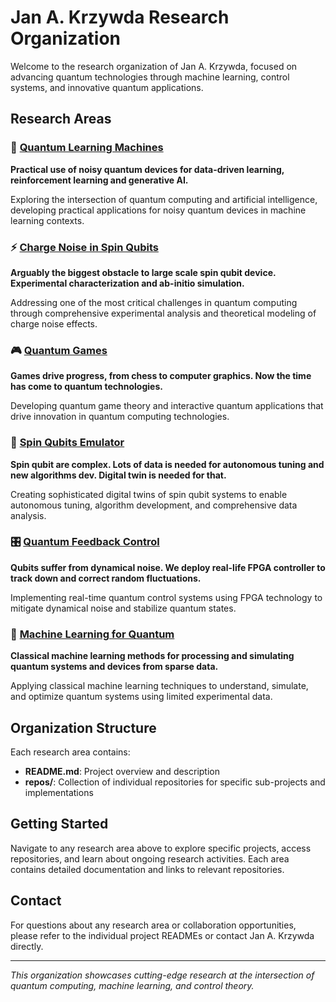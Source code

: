 # Jan A. Krzywda Research Organization

Welcome to the research organization of Jan A. Krzywda, focused on advancing quantum technologies through machine learning, control systems, and innovative quantum applications.

## Research Areas

### 🧠 [Quantum Learning Machines](https://github.com/JAK-lab/qlm-quantum-learning-machines)
**Practical use of noisy quantum devices for data-driven learning, reinforcement learning and generative AI.**

Exploring the intersection of quantum computing and artificial intelligence, developing practical applications for noisy quantum devices in machine learning contexts.

### ⚡ [Charge Noise in Spin Qubits](https://github.com/JAK-lab/cnsq-charge-noise-spin-qubits)
**Arguably the biggest obstacle to large scale spin qubit device. Experimental characterization and ab-initio simulation.**

Addressing one of the most critical challenges in quantum computing through comprehensive experimental analysis and theoretical modeling of charge noise effects.

### 🎮 [Quantum Games](https://github.com/JAK-lab/qg-quantum-games)
**Games drive progress, from chess to computer graphics. Now the time has come to quantum technologies.**

Developing quantum game theory and interactive quantum applications that drive innovation in quantum computing technologies.

### 🔬 [Spin Qubits Emulator](https://github.com/JAK-lab/sqe-spin-qubit-emulator)
**Spin qubit are complex. Lots of data is needed for autonomous tuning and new algorithms dev. Digital twin is needed for that.**

Creating sophisticated digital twins of spin qubit systems to enable autonomous tuning, algorithm development, and comprehensive data analysis.

### 🎛️ [Quantum Feedback Control](https://github.com/JAK-lab/qfc-quantum-feedback-control)
**Qubits suffer from dynamical noise. We deploy real-life FPGA controller to track down and correct random fluctuations.**

Implementing real-time quantum control systems using FPGA technology to mitigate dynamical noise and stabilize quantum states.

### 🤖 [Machine Learning for Quantum](https://github.com/JAK-lab/mlq-machine-learning-quantum)
**Classical machine learning methods for processing and simulating quantum systems and devices from sparse data.**

Applying classical machine learning techniques to understand, simulate, and optimize quantum systems using limited experimental data.

## Organization Structure

Each research area contains:
- **README.md**: Project overview and description
- **repos/**: Collection of individual repositories for specific sub-projects and implementations

## Getting Started

Navigate to any research area above to explore specific projects, access repositories, and learn about ongoing research activities. Each area contains detailed documentation and links to relevant repositories.

## Contact

For questions about any research area or collaboration opportunities, please refer to the individual project READMEs or contact Jan A. Krzywda directly.

---

*This organization showcases cutting-edge research at the intersection of quantum computing, machine learning, and control theory.*

